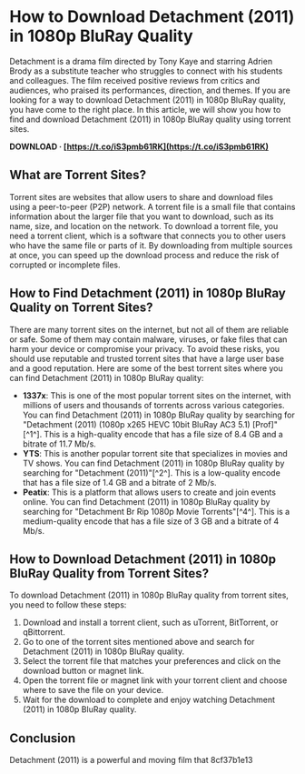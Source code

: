 
 
# How to Download Detachment (2011) in 1080p BluRay Quality
 
Detachment is a drama film directed by Tony Kaye and starring Adrien Brody as a substitute teacher who struggles to connect with his students and colleagues. The film received positive reviews from critics and audiences, who praised its performances, direction, and themes. If you are looking for a way to download Detachment (2011) in 1080p BluRay quality, you have come to the right place. In this article, we will show you how to find and download Detachment (2011) in 1080p BluRay quality using torrent sites.
 
**DOWNLOAD · [https://t.co/iS3pmb61RK](https://t.co/iS3pmb61RK)**


 
## What are Torrent Sites?
 
Torrent sites are websites that allow users to share and download files using a peer-to-peer (P2P) network. A torrent file is a small file that contains information about the larger file that you want to download, such as its name, size, and location on the network. To download a torrent file, you need a torrent client, which is a software that connects you to other users who have the same file or parts of it. By downloading from multiple sources at once, you can speed up the download process and reduce the risk of corrupted or incomplete files.
 
## How to Find Detachment (2011) in 1080p BluRay Quality on Torrent Sites?
 
There are many torrent sites on the internet, but not all of them are reliable or safe. Some of them may contain malware, viruses, or fake files that can harm your device or compromise your privacy. To avoid these risks, you should use reputable and trusted torrent sites that have a large user base and a good reputation. Here are some of the best torrent sites where you can find Detachment (2011) in 1080p BluRay quality:
 
- **1337x**: This is one of the most popular torrent sites on the internet, with millions of users and thousands of torrents across various categories. You can find Detachment (2011) in 1080p BluRay quality by searching for "Detachment (2011) (1080p x265 HEVC 10bit BluRay AC3 5.1) [Prof]"[^1^]. This is a high-quality encode that has a file size of 8.4 GB and a bitrate of 11.7 Mb/s.
- **YTS**: This is another popular torrent site that specializes in movies and TV shows. You can find Detachment (2011) in 1080p BluRay quality by searching for "Detachment (2011)"[^2^]. This is a low-quality encode that has a file size of 1.4 GB and a bitrate of 2 Mb/s.
- **Peatix**: This is a platform that allows users to create and join events online. You can find Detachment (2011) in 1080p BluRay quality by searching for "Detachment Br Rip 1080p Movie Torrents"[^4^]. This is a medium-quality encode that has a file size of 3 GB and a bitrate of 4 Mb/s.

## How to Download Detachment (2011) in 1080p BluRay Quality from Torrent Sites?
 
To download Detachment (2011) in 1080p BluRay quality from torrent sites, you need to follow these steps:

1. Download and install a torrent client, such as uTorrent, BitTorrent, or qBittorrent.
2. Go to one of the torrent sites mentioned above and search for Detachment (2011) in 1080p BluRay quality.
3. Select the torrent file that matches your preferences and click on the download button or magnet link.
4. Open the torrent file or magnet link with your torrent client and choose where to save the file on your device.
5. Wait for the download to complete and enjoy watching Detachment (2011) in 1080p BluRay quality.

## Conclusion
 
Detachment (2011) is a powerful and moving film that
 8cf37b1e13
 
